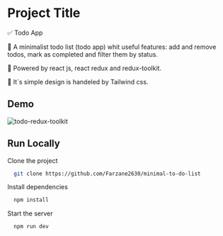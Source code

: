 
# Project Title

✅ Todo App

💠 A minimalist todo list (todo app) whit useful features: 
add and remove todos, mark as completed and filter them by status.

💠 Powered by react js, react redux and redux-toolkit.

💠 It`s simple design is handeled by Tailwind css.
## Demo

![todo-redux-toolkit](https://github.com/Farzane2630/minimal-to-do-list/assets/110881082/62dca4d2-a0f4-4bd3-9abb-9246b51cc3d6)

## Run Locally

Clone the project

```bash
  git clone https://github.com/Farzane2630/minimal-to-do-list
```

Install dependencies

```bash
  npm install
```

Start the server

```bash
  npm run dev
```

